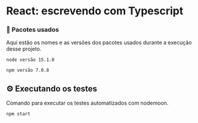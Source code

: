 # React: escrevendo com Typescript

### 🔧 Pacotes usados

Aqui estão os nomes e as versões dos pacotes usados durante a execução desse projeto.

```
node versão 15.1.0
```

```
npm versão 7.0.8
```

## ⚙️ Executando os testes

Comando para executar os testes automatizados com nodemoon.

```
npm start
```

